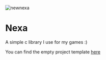 ![newnexa](https://github.com/user-attachments/assets/d0bb92ab-c8db-403e-97ec-400b40a47bbc)

# Nexa
A simple c library I use for my games :)

You can find the empty project template [here]()
